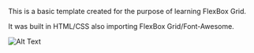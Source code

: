 This is a basic template created for the purpose of learning FlexBox Grid.

It was built in HTML/CSS also importing FlexBox Grid/Font-Awesome.

![Alt Text](https://github.com/Trenty2/BasicTemplate/blob/master/test.gif)
